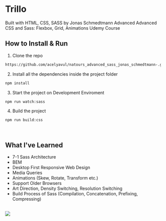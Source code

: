 # Trillo

Built with HTML, CSS, SASS by Jonas Schmedtmann Advanced Advanced CSS and Sass: Flexbox, Grid, Animations Udemy Course


## How to Install & Run

1. Clone the repo

```sh
https://github.com/acelyavul/natours_advanced_sass_jonas_schmedtmann-.git

```

2. Install all the dependencies inside the project folder

```sh
npm install
```

3. Start the project on Development Enviroment

```sh
npm run watch:sass
```

4. Build the project

```sh
npm run build:css
```


<br>

## What I've Learned

- 7-1 Sass Architecture 
- BEM
- Desktop First Responsive Web Design
- Media Queries
- Animations (Skew, Rotate, Transform etc.)
- Support Older Browsers
- Art Direction, Density Switching, Resolution Switching
- Build Process of Sass (Compilation, Concatenation, Prefixing, Compressing)

<br>

<img src="https://user-images.githubusercontent.com/88436030/151719407-c554d02a-ba42-4fce-af4a-d151d8d43645.jpeg" style="width= 400px"/>
